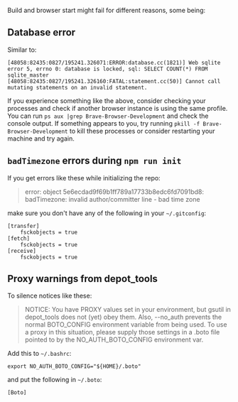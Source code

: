Build and browser start might fail for different reasons, some being:

## Database error

Similar to:

```
[48058:82435:0827/195241.326071:ERROR:database.cc(1821)] Web sqlite error 5, errno 0: database is locked, sql: SELECT COUNT(*) FROM sqlite_master
[48058:82435:0827/195241.326160:FATAL:statement.cc(50)] Cannot call mutating statements on an invalid statement.
```

If you experience something like the above, consider checking your processes and check if another browser instance is using the same profile. You can run `ps aux |grep Brave-Browser-Development` and check the console output. If something appears to you, try running `pkill -f Brave-Browser-Development` to kill these processes or consider restarting your machine and try again.

## `badTimezone` errors during `npm run init`

If you get errors like these while initializing the repo:

> error: object 5e6ecdad9f69b1ff789a17733b8edc6fd7091bd8: badTimezone: invalid author/committer line - bad time zone

make sure you don't have any of the following in your `~/.gitconfig`:

    [transfer]
        fsckobjects = true
    [fetch]
        fsckobjects = true
    [receive]
        fsckobjects = true

## Proxy warnings from depot_tools

To silence notices like these:

> NOTICE: You have PROXY values set in your environment, but gsutil in depot_tools does not (yet) obey them.
> Also, --no_auth prevents the normal BOTO_CONFIG environment variable from being used.
> To use a proxy in this situation, please supply those settings in a .boto file pointed to by the NO_AUTH_BOTO_CONFIG environment var.

Add this to `~/.bashrc`:

    export NO_AUTH_BOTO_CONFIG="${HOME}/.boto"

and put the following in `~/.boto`:

    [Boto]